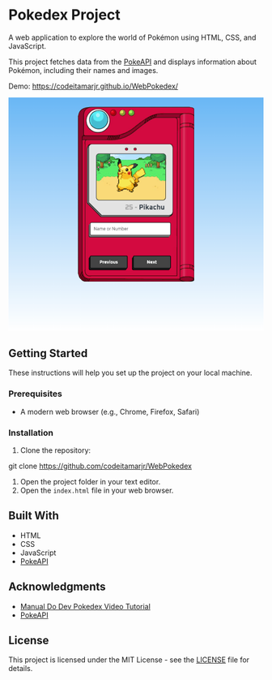 # Pokedex Project

A web application to explore the world of Pokémon using HTML, CSS, and JavaScript.

This project fetches data from the [PokeAPI](https://pokeapi.co/) and displays information about Pokémon, including their names and images.

Demo: https://codeitamarjr.github.io/WebPokedex/

![Pokedex Demo](https://github.com/codeitamarjr/WebPokedex/blob/master/screenshot/screencapture.png?raw=true)

## Getting Started

These instructions will help you set up the project on your local machine.

### Prerequisites

- A modern web browser (e.g., Chrome, Firefox, Safari)

### Installation

1. Clone the repository:

git clone https://github.com/codeitamarjr/WebPokedex

1. Open the project folder in your text editor.
2. Open the `index.html` file in your web browser.

## Built With

- HTML
- CSS
- JavaScript
- [PokeAPI](https://pokeapi.co/)

## Acknowledgments

- [Manual Do Dev Pokedex Video Tutorial](https://www.youtube.com/watch?v=SjtdH3dWLa8&t=2258s)
- [PokeAPI](https://pokeapi.co/)

## License

This project is licensed under the MIT License - see the [LICENSE](LICENSE) file for details.
